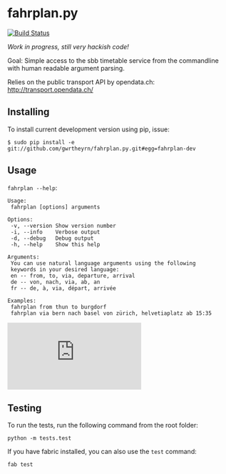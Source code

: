 fahrplan.py
===========

[![Build Status](https://secure.travis-ci.org/gwrtheyrn/fahrplan.py.png?branch=master)](http://travis-ci.org/gwrtheyrn/fahrplan.py)

*Work in progress, still very hackish code!*

Goal: Simple access to the sbb timetable service from the commandline with human
readable argument parsing.

Relies on the public transport API by opendata.ch: http://transport.opendata.ch/


Installing
----------

To install current development version using pip, issue:

    $ sudo pip install -e git://github.com/gwrtheyrn/fahrplan.py.git#egg=fahrplan-dev


Usage
-----

`fahrplan --help`:

    Usage:
     fahrplan [options] arguments

    Options:
     -v, --version Show version number
     -i, --info    Verbose output
     -d, --debug   Debug output
     -h, --help    Show this help

    Arguments:
     You can use natural language arguments using the following
     keywords in your desired language:
     en -- from, to, via, departure, arrival
     de -- von, nach, via, ab, an
     fr -- de, à, via, départ, arrivée

    Examples:
     fahrplan from thun to burgdorf
     fahrplan via bern nach basel von zürich, helvetiaplatz ab 15:35

![Screenshot](http://make.opendata.ch/lib/exe/fetch.php?media=project:20120331_160821.png)


Testing
-------

To run the tests, run the following command from the root folder:

    python -m tests.test

If you have fabric installed, you can also use the `test` command:

    fab test
